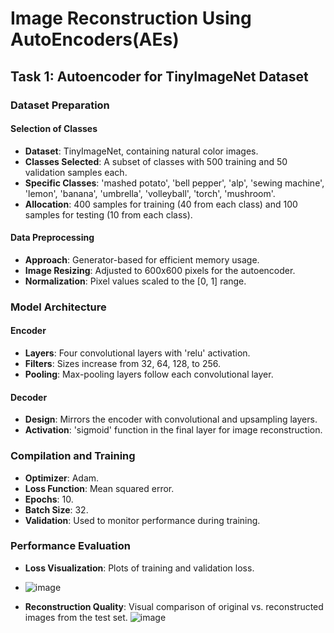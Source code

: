 # Image Reconstruction Using AutoEncoders(AEs)
## Task 1: Autoencoder for TinyImageNet Dataset

### Dataset Preparation

#### Selection of Classes
- **Dataset**: TinyImageNet, containing natural color images.
- **Classes Selected**: A subset of classes with 500 training and 50 validation samples each.
- **Specific Classes**: 'mashed potato', 'bell pepper', 'alp', 'sewing machine', 'lemon', 'banana', 'umbrella', 'volleyball', 'torch', 'mushroom'.
- **Allocation**: 400 samples for training (40 from each class) and 100 samples for testing (10 from each class).

#### Data Preprocessing
- **Approach**: Generator-based for efficient memory usage.
- **Image Resizing**: Adjusted to 600x600 pixels for the autoencoder.
- **Normalization**: Pixel values scaled to the [0, 1] range.

### Model Architecture

#### Encoder
- **Layers**: Four convolutional layers with 'relu' activation.
- **Filters**: Sizes increase from 32, 64, 128, to 256.
- **Pooling**: Max-pooling layers follow each convolutional layer.

#### Decoder
- **Design**: Mirrors the encoder with convolutional and upsampling layers.
- **Activation**: 'sigmoid' function in the final layer for image reconstruction.

### Compilation and Training
- **Optimizer**: Adam.
- **Loss Function**: Mean squared error.
- **Epochs**: 10.
- **Batch Size**: 32.
- **Validation**: Used to monitor performance during training.

### Performance Evaluation
- **Loss Visualization**: Plots of training and validation loss.
-   ![image](https://github.com/AliAmini93/Image-Reconstruction-AE/assets/96921261/8e748cae-cc9c-4bfa-a9eb-df369d8f13b0)

- **Reconstruction Quality**: Visual comparison of original vs. reconstructed images from the test set.
   ![image](https://github.com/AliAmini93/Image-Reconstruction-AE/assets/96921261/4959095f-1066-4b20-8465-7cc3b1e23cb0)
